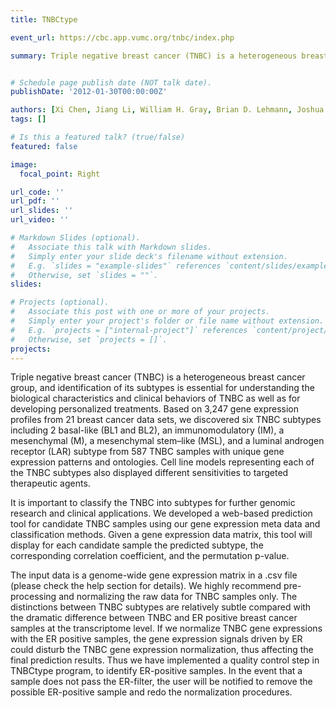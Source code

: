 ```yaml
---
title: TNBCtype

event_url: https://cbc.app.vumc.org/tnbc/index.php

summary: Triple negative breast cancer (TNBC) is a heterogeneous breast cancer group, and identification of its subtypes is essential for understanding the biological characteristics and clinical behaviors of TNBC as well as for developing personalized treatments.


# Schedule page publish date (NOT talk date).
publishDate: '2012-01-30T00:00:00Z'

authors: [Xi Chen, Jiang Li, William H. Gray, Brian D. Lehmann, Joshua A. Bauer, Yu Shyr, Jennifer A. Pietenpol]
tags: []

# Is this a featured talk? (true/false)
featured: false

image:
  focal_point: Right

url_code: ''
url_pdf: ''
url_slides: ''
url_video: ''

# Markdown Slides (optional).
#   Associate this talk with Markdown slides.
#   Simply enter your slide deck's filename without extension.
#   E.g. `slides = "example-slides"` references `content/slides/example-slides.md`.
#   Otherwise, set `slides = ""`.
slides:

# Projects (optional).
#   Associate this post with one or more of your projects.
#   Simply enter your project's folder or file name without extension.
#   E.g. `projects = ["internal-project"]` references `content/project/deep-learning/index.md`.
#   Otherwise, set `projects = []`.
projects:
---
```


Triple negative breast cancer (TNBC) is a heterogeneous breast cancer group, and identification of its subtypes is essential for understanding the biological characteristics and clinical behaviors of TNBC as well as for developing personalized treatments. Based on 3,247 gene expression profiles from 21 breast cancer data sets, we discovered six TNBC subtypes including 2 basal-like (BL1 and BL2), an immunomodulatory (IM), a mesenchymal (M), a mesenchymal stem–like (MSL), and a luminal androgen receptor (LAR) subtype from 587 TNBC samples with unique gene expression patterns and ontologies. Cell line models representing each of the TNBC subtypes also displayed different sensitivities to targeted therapeutic agents. 

It is important to classify the TNBC into subtypes for further genomic research and clinical applications. We developed a web-based prediction tool for candidate TNBC samples using our gene expression meta data and classification methods. Given a gene expression data matrix, this tool will display for each candidate sample the predicted subtype, the corresponding correlation coefficient, and the permutation p-value. 

The input data is a genome-wide gene expression matrix in a .csv file (please check the help section for details). We highly recommend pre-processing and normalizing the raw data for TNBC samples only. The distinctions between TNBC subtypes are relatively subtle compared with the dramatic difference between TNBC and ER positive breast cancer samples at the transcriptome level. If we normalize TNBC gene expressions with the ER positive samples, the gene expression signals driven by ER could disturb the TNBC gene expression normalization, thus affecting the final prediction results. Thus we have implemented a quality control step in TNBCtype program, to identify ER-positive samples. In the event that a sample does not pass the ER-filter, the user will be notified to remove the possible ER-positive sample and redo the normalization procedures.

